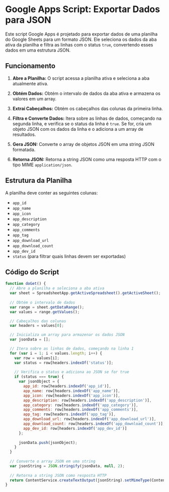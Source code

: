 # Google Apps Script: Exportar Dados para JSON

Este script Google Apps é projetado para exportar dados de uma planilha do Google Sheets para um formato JSON. Ele seleciona os dados da aba ativa da planilha e filtra as linhas com o status `true`, convertendo esses dados em uma estrutura JSON.

## Funcionamento

1. **Abre a Planilha:**
   O script acessa a planilha ativa e seleciona a aba atualmente ativa.

2. **Obtém Dados:**
   Obtém o intervalo de dados da aba ativa e armazena os valores em um array.

3. **Extrai Cabeçalhos:**
   Obtém os cabeçalhos das colunas da primeira linha.

4. **Filtra e Converte Dados:**
   Itera sobre as linhas de dados, começando na segunda linha, e verifica se o status da linha é `true`. Se for, cria um objeto JSON com os dados da linha e o adiciona a um array de resultados.

5. **Gera JSON:**
   Converte o array de objetos JSON em uma string JSON formatada.

6. **Retorna JSON:**
   Retorna a string JSON como uma resposta HTTP com o tipo MIME `application/json`.

## Estrutura da Planilha

A planilha deve conter as seguintes colunas:

- `app_id`
- `app_name`
- `app_icon`
- `app_description`
- `app_category`
- `app_comments`
- `app_tag`
- `app_download_url`
- `app_download_count`
- `app_dev_id`
- `status` (para filtrar quais linhas devem ser exportadas)

## Código do Script

```javascript
function doGet() {
  // Abre a planilha e seleciona a aba ativa
  var sheet = SpreadsheetApp.getActiveSpreadsheet().getActiveSheet();
  
  // Obtém o intervalo de dados
  var range = sheet.getDataRange();
  var values = range.getValues();

  // Cabeçalhos das colunas
  var headers = values[0];

  // Inicializa um array para armazenar os dados JSON
  var jsonData = [];

  // Itera sobre as linhas de dados, começando na linha 1
  for (var i = 1; i < values.length; i++) {
    var row = values[i];
    var status = row[headers.indexOf('status')];
    
    // Verifica o status e adiciona ao JSON se for true
    if (status === true) {
      var jsonObject = {
        app_id: row[headers.indexOf('app_id')],
        app_name: row[headers.indexOf('app_name')],
        app_icon: row[headers.indexOf('app_icon')],
        app_description: row[headers.indexOf('app_description')],
        app_category: row[headers.indexOf('app_category')],
        app_comments: row[headers.indexOf('app_comments')],
        app_tag: row[headers.indexOf('app_tag')],
        app_download_url: row[headers.indexOf('app_download_url')],
        app_download_count: row[headers.indexOf('app_download_count')],
        app_dev_id: row[headers.indexOf('app_dev_id')]
      };
      
      jsonData.push(jsonObject);
    }
  }
  
  // Converte o array JSON em uma string
  var jsonString = JSON.stringify(jsonData, null, 2);
  
  // Retorna a string JSON como resposta HTTP
  return ContentService.createTextOutput(jsonString).setMimeType(ContentService.MimeType.JSON);
}
